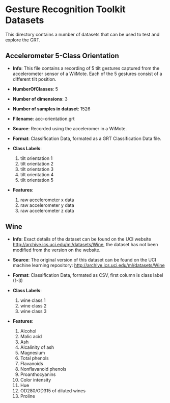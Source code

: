 # Gesture Recognition Toolkit Datasets

This directory contains a number of datasets that can be used to test and explore the GRT.

## Accelerometer 5-Class Orientation

- **Info**: This file contains a recording of 5 tilt gestures captured from the accelerometer sensor of a WiiMote.  Each of the 5 gestures consist of a different tilt position.

- **NumberOfClasses**: 5

- **Number of dimensions**: 3

- **Number of samples in dataset**: 1526

- **Filename**: acc-orientation.grt

- **Source**: Recorded using the acceleromer in a WiMote.

- **Format**: Classification Data, formated as a GRT Classification Data file.

- **Class Labels**:
	1. tilt orientation 1
	2. tilt orientation 2
	3. tilt orientation 3
	4. tilt orientation 4
	5. tilt orientation 5

- **Features**:
	1. raw accelerometer x data
	2. raw accelerometer y data
	3. raw accelerometer z data

## Wine

- **Info**: Exact details of the dataset can be found on the UCI website http://archive.ics.uci.edu/ml/datasets/Wine, the dataset has not been modified from the
version on the website.

- **Source**: The original version of this dataset can be found on the UCI machine learning repository: http://archive.ics.uci.edu/ml/datasets/Wine

- **Format**: Classification Data, formated as CSV, first column is class label (1-3)

- **Class Labels**:
	1. wine class 1
	2. wine class 2
	3. wine class 3

- **Features**:
	1. Alcohol 
	2. Malic acid 
	3. Ash 
	4. Alcalinity of ash 
	5. Magnesium 
	6. Total phenols 
	7. Flavanoids 
	8. Nonflavanoid phenols 
	9. Proanthocyanins 
	10. Color intensity 
	11. Hue 
	12. OD280/OD315 of diluted wines 
	13. Proline 




